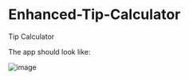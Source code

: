 # Enhanced-Tip-Calculator
Tip Calculator

The app should look like:




![image](https://user-images.githubusercontent.com/94738149/233866289-65dcc50b-418f-40f8-a67d-66175273026a.png)

